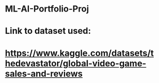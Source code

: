 # ML-AI-Portfolio-Proj
# 
# Link to dataset used:
# https://www.kaggle.com/datasets/thedevastator/global-video-game-sales-and-reviews

